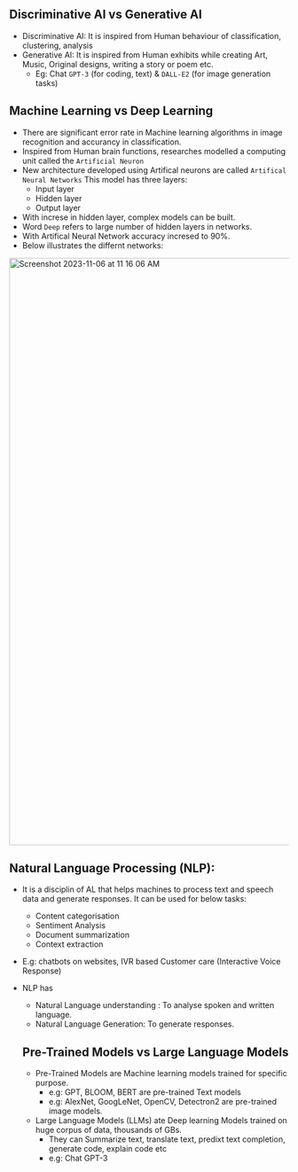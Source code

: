 ## Discriminative AI vs Generative AI
- Discriminative AI: It is inspired from Human behaviour of classification, clustering, analysis
- Generative AI: It is inspired from Human exhibits while creating Art, Music, Original designs, writing a story  or poem etc.
   - Eg: Chat `GPT-3` (for coding, text) & `DALL-E2` (for image generation tasks)

## Machine Learning vs Deep Learning
- There are significant error rate in Machine learning algorithms in image recognition and accurancy in classification.
- Inspired from Human brain functions, researches modelled a computing unit called the `Artificial Neuron`
- New architecture developed using Artifical neurons are called `Artifical Neural Networks` This model has three layers:
  - Input layer
  - Hidden layer
  - Output layer
- With increse in hidden layer, complex models can be built.
- Word `Deep` refers to large number of hidden layers in networks.
- With Artifical Neural Network accuracy incresed to 90%.
- Below illustrates the differnt networks:
<img width="1060" alt="Screenshot 2023-11-06 at 11 16 06 AM" src="https://github.com/Vamckis/ChatGPT/assets/71128825/9091351e-1b2b-4c2f-b0d8-a7742837bce0">

## Natural Language Processing (NLP):
- It is a disciplin of AL that helps machines to process text and speech data and generate responses. It can be used for below tasks:
  - Content categorisation
  - Sentiment Analysis
  - Document summarization
  - Context extraction
- E.g: chatbots on websites, IVR based Customer care (Interactive Voice Response)
- NLP has
  - Natural Language understanding : To analyse spoken and written language.
  - Natural Language Generation: To generate responses.
 
  ## Pre-Trained Models vs Large Language Models
  - Pre-Trained Models are Machine learning models trained for specific purpose.
    - e.g: GPT, BLOOM, BERT are pre-trained Text models
    - e.g: AlexNet, GoogLeNet, OpenCV, Detectron2 are pre-trained image models.
  - Large Language Models (LLMs) ate Deep learning Models trained on huge corpus of data, thousands of GBs.
    - They can Summarize text, translate text, predixt text completion, generate code, explain code etc
    - e.g: Chat GPT-3

